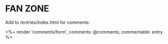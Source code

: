 # FAN ZONE #

Add to /entries/index.html for comments:

<div class="well">
	<%= render 'comments/form', comments: @comments, commentable: entry %>
</div>
